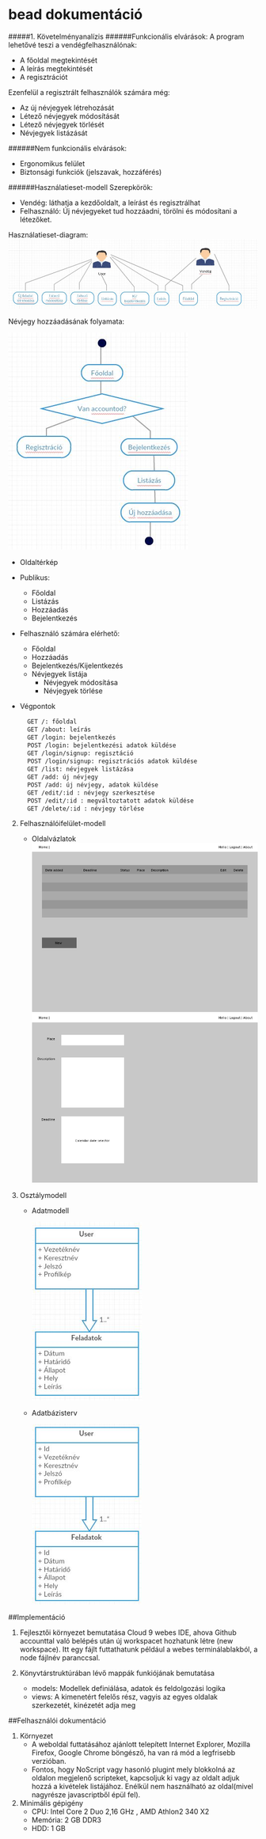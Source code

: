 # bead dokumentáció

#####1. Követelményanalízis
######Funkcionális elvárások:
A program lehetővé teszi a vendégfelhasználónak:
- A főoldal megtekintését
- A leírás megtekintését
- A regisztrációt

Ezenfelül a regisztrált felhasználók számára még:
- Az új névjegyek létrehozását
- Létező névjegyek módosítását
- Létező névjegyek törlését
- Névjegyek listázását

######Nem funkcionális elvárások:
- Ergonomikus felület
- Biztonsági funkciók (jelszavak, hozzáférés)

######Használatieset-modell
Szerepkörök:
- Vendég: láthatja a kezdőoldalt, a leírást és regisztrálhat
- Felhasználó: Új névjegyeket tud hozzáadni, törölni és módosítani a létezőket.

Használatieset-diagram:
![alt text](https://raw.githubusercontent.com/pamuaai/beadando/master/usecase.JPG "Use cases")

Névjegy hozzáadásának folyamata:

![alt text](https://raw.githubusercontent.com/pamuaai/beadando/master/newUml.JPG "UML diagram for creating new entry")

- Oldaltérkép
    
+ Publikus:

	- Főoldal
	- Listázás
	- Hozzáadás
	- Bejelentkezés

+ Felhasználó számára elérhető:

	- Főoldal
	- Hozzáadás
	- Bejelentkezés/Kijelentkezés
	- Névjegyek listája
		+ Névjegyek módosítása
		+ Névjegyek törlése

- Végpontok


		GET /: főoldal
		GET /about: leírás
		GET /login: bejelentkezés
		POST /login: bejelentkezési adatok küldése
		GET /login/signup: regisztáció
		POST /login/signup: regisztrációs adatok küldése
		GET /list: névjegyek listázása
		GET /add: új névjegy
		POST /add: új névjegy, adatok küldése
		GET /edit/:id : névjegy szerkesztése
		POST /edit/:id : megváltoztatott adatok küldése
		GET /delete/:id : névjegy törlése

2. Felhasználóifelület-modell
    - Oldalvázlatok
    ![Névjegyek listázása](https://raw.githubusercontent.com/pamuaai/beadando/master/listDesign.jpg)
    ![Új névjegy felvétele](https://github.com/pamuaai/beadando/blob/master/newDesign.jpg?raw=true)

3. Osztálymodell
    - Adatmodell
    
        ![Adatmodell](https://github.com/pamuaai/beadando/blob/master/DataModel.JPG?raw=true)

    - Adatbázisterv
    
        ![Adatbázisterv](https://github.com/pamuaai/beadando/blob/master/DatabaseModel.JPG?raw=true)
        
##Implementáció
1. Fejlesztői környezet bemutatása
    Cloud 9 webes IDE, ahova Github accounttal való belépés után új workspacet hozhatunk létre (new workspace). Itt egy fájlt futtathatunk például a webes terminálablakból, a node fájlnév paranccsal. 
    
2. Könyvtárstruktúrában lévő mappák funkiójának bemutatása
    - models: Modellek definiálása, adatok és feldolgozási logika
    - views: A kimenetért felelős rész, vagyis az egyes oldalak szerkezetét, kinézetét adja meg

##Felhasználói dokumentáció
1. Környezet
    - A weboldal futtatásához ajánlott telepített Internet Explorer, Mozilla Firefox, Google Chrome böngésző, ha van rá mód a legfrisebb verzióban.
    - Fontos, hogy NoScript vagy hasonló plugint mely blokkolná az oldalon megjelenő scripteket, kapcsoljuk ki vagy az oldalt adjuk hozzá a kivételek listájához. Enélkül nem használható az oldal(mivel nagyrésze javascriptből épül fel).
2. Minimális gépigény
    - CPU: Intel Core 2 Duo 2,16 GHz , AMD Athlon2 340 X2 
    - Memória: 2 GB DDR3
    - HDD: 1 GB
